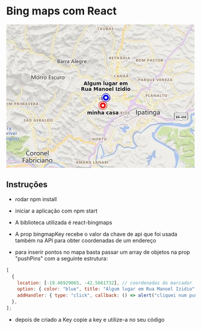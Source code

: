 # Bing maps com React

![](./public/maps.jpeg)

## Instruções

- rodar npm install

- iniciar a aplicação com npm start

- A biblioteca utilizada é react-bingmaps

- A prop bingmapKey recebe o valor da chave de api que foi usada também na API para obter coordenadas de um endereço

- para inserir pontos no mapa basta passar um array de objetos na prop "pushPins" com a seguinte estrutura:

```javascript
[
  {
    location: [-19.46929065, -42.5661732], // coordenadas do marcador
    option: { color: "blue", title: "Algum lugar em Rua Manoel Izidio" }, // cor do marcador
    addHandler: { type: "click", callback: () => alert("cliquei num pushpin") },
  },
];
```

- depois de criado a Key copie a key e utilize-a no seu código
